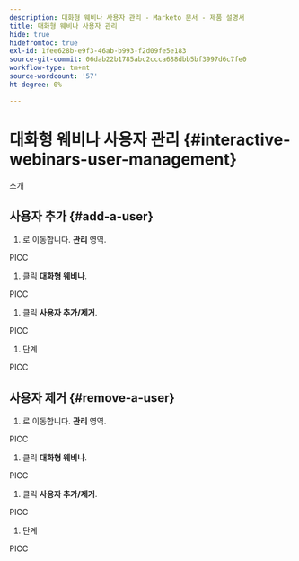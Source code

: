 ```yaml
---
description: 대화형 웨비나 사용자 관리 - Marketo 문서 - 제품 설명서
title: 대화형 웨비나 사용자 관리
hide: true
hidefromtoc: true
exl-id: 1fee628b-e9f3-46ab-b993-f2d09fe5e183
source-git-commit: 06dab22b1785abc2ccca688dbb5bf3997d6c7fe0
workflow-type: tm+mt
source-wordcount: '57'
ht-degree: 0%

---
```


# 대화형 웨비나 사용자 관리 {#interactive-webinars-user-management}

소개

## 사용자 추가 {#add-a-user}

1. 로 이동합니다. **관리** 영역.

PICC

1. 클릭 **대화형 웨비나**.

PICC

1. 클릭 **사용자 추가/제거**.

PICC

1. 단계

PICC

## 사용자 제거 {#remove-a-user}

1. 로 이동합니다. **관리** 영역.

PICC

1. 클릭 **대화형 웨비나**.

PICC

1. 클릭 **사용자 추가/제거**.

PICC

1. 단계

PICC

